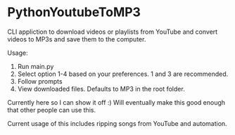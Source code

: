 # PythonYoutubeToMP3
CLI appliction to download videos or playlists from YouTube and convert videos to MP3s and save them to the computer.

Usage: 
1. Run main.py
2. Select option 1-4 based on your preferences. 1 and 3 are recommended.
3. Follow prompts
4. View downloaded files. Defaults to MP3 in the root folder.

Currently here so I can show it off :) Will eventually make this good enough that other people can use this.

Current usage of this includes ripping songs from YouTube and automation.

